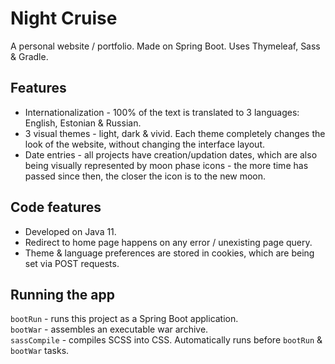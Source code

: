 # Night Cruise

A personal website / portfolio.
Made on Spring Boot.
Uses Thymeleaf, Sass & Gradle.

## Features

+ Internationalization - 100% of the text is translated to 3 languages: English, Estonian & Russian.
+ 3 visual themes - light, dark & vivid. Each theme completely changes the look of the website, without changing the interface layout.
+ Date entries - all projects have creation/updation dates, which are also being visually represented by moon phase icons - the more time has passed since then, the closer the icon is to the new moon.

## Code features

+ Developed on Java 11.
+ Redirect to home page happens on any error / unexisting page query.
+ Theme & language preferences are stored in cookies, which are being set via POST requests.

## Running the app

`bootRun` - runs this project as a Spring Boot application.\
`bootWar` - assembles an executable war archive.\
`sassCompile` - compiles SCSS into CSS. Automatically runs before `bootRun` & `bootWar` tasks.
